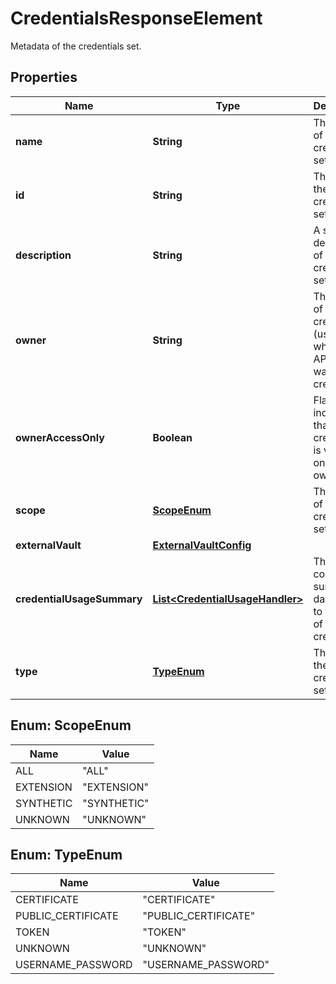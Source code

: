 

# CredentialsResponseElement

Metadata of the credentials set.

## Properties

| Name | Type | Description | Notes |
|------------ | ------------- | ------------- | -------------|
|**name** | **String** | The name of the credentials set. |  |
|**id** | **String** | The ID of the credentials set. |  [optional] |
|**description** | **String** | A short description of the credentials set. |  |
|**owner** | **String** | The owner of the credential (user for which used API token was created). |  |
|**ownerAccessOnly** | **Boolean** | Flag indicating that this credential is visible only to the owner. |  |
|**scope** | [**ScopeEnum**](#ScopeEnum) | The scope of the credentials set. |  [optional] |
|**externalVault** | [**ExternalVaultConfig**](ExternalVaultConfig.md) |  |  [optional] |
|**credentialUsageSummary** | [**List&lt;CredentialUsageHandler&gt;**](CredentialUsageHandler.md) | The list contains summary data related to the use of credentials. |  |
|**type** | [**TypeEnum**](#TypeEnum) | The type of the credentials set. |  |



## Enum: ScopeEnum

| Name | Value |
|---- | -----|
| ALL | &quot;ALL&quot; |
| EXTENSION | &quot;EXTENSION&quot; |
| SYNTHETIC | &quot;SYNTHETIC&quot; |
| UNKNOWN | &quot;UNKNOWN&quot; |



## Enum: TypeEnum

| Name | Value |
|---- | -----|
| CERTIFICATE | &quot;CERTIFICATE&quot; |
| PUBLIC_CERTIFICATE | &quot;PUBLIC_CERTIFICATE&quot; |
| TOKEN | &quot;TOKEN&quot; |
| UNKNOWN | &quot;UNKNOWN&quot; |
| USERNAME_PASSWORD | &quot;USERNAME_PASSWORD&quot; |



